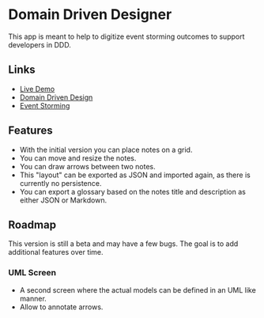 # Domain Driven Designer

This app is meant to help to digitize event storming outcomes to support developers in DDD.  

## Links
- [Live Demo](http://ddder.the-blackbird.com/)
- [Domain Driven Design](https://en.wikipedia.org/wiki/Domain-driven_design)
- [Event Storming](https://www.eventstorming.com/)

## Features
- With the initial version you can place notes on a grid.
- You can move and resize the notes.
- You can draw arrows between two notes.
- This "layout" can be exported as JSON and imported again, as there is currently no persistence.
- You can export a glossary based on the notes title and description as either JSON or Markdown.

## Roadmap
This version is still a beta and may have a few bugs. The goal is to add additional features over time.

### UML Screen
- A second screen where the actual models can be defined in an UML like manner.
- Allow to annotate arrows.
